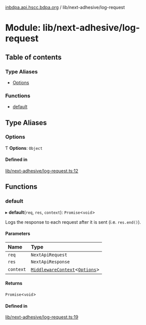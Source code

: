 [inbdpa.api.hscc.bdpa.org](../README.md) / lib/next-adhesive/log-request

# Module: lib/next-adhesive/log-request

## Table of contents

### Type Aliases

- [Options](lib_next_adhesive_log_request.md#options)

### Functions

- [default](lib_next_adhesive_log_request.md#default)

## Type Aliases

### Options

Ƭ **Options**: `Object`

#### Defined in

[lib/next-adhesive/log-request.ts:12](https://github.com/nhscc/inbdpa.api.hscc.bdpa.org/blob/742232e/lib/next-adhesive/log-request.ts#L12)

## Functions

### default

▸ **default**(`req`, `res`, `context`): `Promise`<`void`\>

Logs the response to each request after it is sent (i.e. `res.end()`).

#### Parameters

| Name | Type |
| :------ | :------ |
| `req` | `NextApiRequest` |
| `res` | `NextApiResponse` |
| `context` | [`MiddlewareContext`](lib_next_api_glue.md#middlewarecontext)<[`Options`](lib_next_adhesive_log_request.md#options)\> |

#### Returns

`Promise`<`void`\>

#### Defined in

[lib/next-adhesive/log-request.ts:19](https://github.com/nhscc/inbdpa.api.hscc.bdpa.org/blob/742232e/lib/next-adhesive/log-request.ts#L19)
